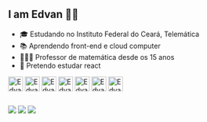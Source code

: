 ## I am Edvan 👋🏼


- 🎓 Estudando no Instituto Federal do Ceará, Telemática
- 📚 Aprendendo front-end e cloud computer
- 👨🏻‍🏫 Professor de matemática desde os 15 anos
- 🚀 Pretendo estudar react

<div>

  <img align= "center" alt="Edvan-HTML" height="30" wisth="40" src="https://cdn.jsdelivr.net/gh/devicons/devicon@latest/icons/html5/html5-original.svg" />
  <img align= "center" alt="Edvan-CSS" height="30" wisth="40" src="https://cdn.jsdelivr.net/gh/devicons/devicon@latest/icons/css3/css3-original.svg" />
  <img align= "center" alt="Edvan-JavaScript" height="30" wisth="40"
  src="https://cdn.jsdelivr.net/gh/devicons/devicon@latest/icons/threedsmax/threedsmax-original.svg" />
 <img align= "center" alt="Edvan-Git" height="30" wisth="40" src="https://cdn.jsdelivr.net/gh/devicons/devicon@latest/icons/git/git-original.svg" />
  <img align= "center" alt="Edvan-Github" height="30" wisth="40" src="https://cdn.jsdelivr.net/gh/devicons/devicon@latest/icons/github/github-original.svg" />
  <img align= "center" alt="Edvan-Canva" height="30" wisth="40" src="https://cdn.jsdelivr.net/gh/devicons/devicon@latest/icons/canva/canva-original.svg" />
  <img align= "center" alt="Edvan-Gimp" height="30" wisth="40" src="https://cdn.jsdelivr.net/gh/devicons/devicon@latest/icons/gimp/gimp-original.svg" />

##
<div>
  <a href= "https://www.linkedin.com/in/edvan-filho/" target="_blank"><img src="https://img.shields.io/badge/LinkedIn-0077B5?style=for-the-badge&logo=linkedin&logoColor=white" target="_blank" real="external" ></a>
  <a href="https://www.instagram.com/edvan__01?igsh=eXA2eDd5OWJqeWtm"> <img src="https://img.shields.io/badge/Instagram-E4405F?style=for-the-badge&logo=instagram&logoColor=white"></a>
  <a href="mailto:edvanprofissional01@gmail.com"> <img src="https://img.shields.io/badge/Gmail-D14836?style=for-the-badge&logo=gmail&logoColor=white"></a>
  
</div>
